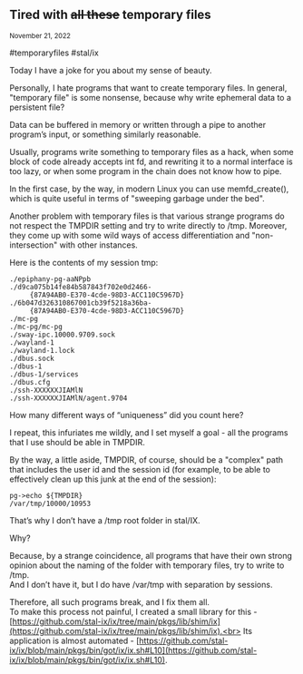 ## Tired with ~~all these~~ temporary files
<sup> November 21, 2022 </sup>

#temporaryfiles #stal/ix

Today I have a joke for you about my sense of beauty.

Personally, I hate programs that want to create temporary files. In general, "temporary file" is some nonsense, because why write ephemeral data to a persistent file?

Data can be buffered in memory or written through a pipe to another program’s input, or something similarly reasonable.

Usually, programs write something to temporary files as a hack, when some block of code already accepts int fd, and rewriting it to a normal interface is too lazy, or when some program in the chain does not know how to pipe.

In the first case, by the way, in modern Linux you can use memfd_create(), which is quite useful in terms of "sweeping garbage under the bed".

Another problem with temporary files is that various strange programs do not respect the TMPDIR setting and try to write directly to /tmp. Moreover, they come up with some wild ways of access differentiation and "non-intersection" with other instances.

Here is the contents of my session tmp:

```
./epiphany-pg-aaNPpb
./d9ca075b14fe84b587843f702e0d2466-
     {87A94AB0-E370-4cde-98D3-ACC110C5967D}
./6b047d326310867001cb39f5218a36ba-
     {87A94AB0-E370-4cde-98D3-ACC110C5967D}
./mc-pg
./mc-pg/mc-pg
./sway-ipc.10000.9709.sock
./wayland-1
./wayland-1.lock
./dbus.sock
./dbus-1
./dbus-1/services
./dbus.cfg
./ssh-XXXXXXJIAMlN
./ssh-XXXXXXJIAMlN/agent.9704
```

How many different ways of “uniqueness” did you count here?

I repeat, this infuriates me wildly, and I set myself a goal - all the programs that I use should be able in TMPDIR.

By the way, a little aside, TMPDIR, of course, should be a "complex" path that includes the user id and the session id (for example, to be able to effectively clean up this junk at the end of the session):

```
pg->echo ${TMPDIR}
/var/tmp/10000/10953
```

That’s why I don’t have a /tmp root folder in stal/IX.

Why?

Because, by a strange coincidence, all programs that have their own strong opinion about the naming of the folder with temporary files, try to write to /tmp.<br>
And I don’t have it, but I do have /var/tmp with separation by sessions.

Therefore, all such programs break, and I fix them all.<br>
To make this process not painful, I created a small library for this - [https://github.com/stal-ix/ix/tree/main/pkgs/lib/shim/ix](https://github.com/stal-ix/ix/tree/main/pkgs/lib/shim/ix).<br>
Its application is almost automated - [https://github.com/stal-ix/ix/blob/main/pkgs/bin/got/ix/ix.sh#L10](https://github.com/stal-ix/ix/blob/main/pkgs/bin/got/ix/ix.sh#L10).
